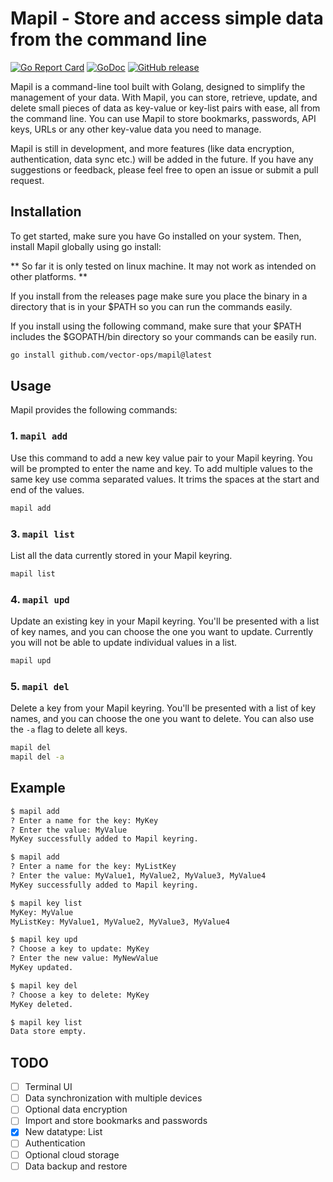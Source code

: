 # Mapil - Store and access simple data from the command line

[![Go Report Card](https://goreportcard.com/badge/github.com/vector-ops/mapil)](https://goreportcard.com/report/github.com/vector-ops/mapil)
[![GoDoc](https://godoc.org/github.com/vector-ops/mapil?status.svg)](https://pkg.go.dev/github.com/vector-ops/mapil)
[![GitHub release](https://img.shields.io/github/v/release/vector-ops/mapil)](<(https://img.shields.io/github/v/release/vector-ops/mapil)>)

Mapil is a command-line tool built with Golang, designed to simplify the management of your data. With Mapil, you can store, retrieve, update, and delete small pieces of data as key-value or key-list pairs with ease, all from the command line. You can use Mapil to store bookmarks, passwords, API keys, URLs or any other key-value data you need to manage.

Mapil is still in development, and more features (like data encryption, authentication, data sync etc.) will be added in the future. If you have any suggestions or feedback, please feel free to open an issue or submit a pull request.

## Installation

To get started, make sure you have Go installed on your system. Then, install Mapil globally using go install:

** So far it is only tested on linux machine. It may not work as intended on other platforms. **

If you install from the releases page make sure you place the binary in a directory that is in your $PATH so you can run the commands easily.

If you install using the following command, make sure that your $PATH includes the $GOPATH/bin directory so your commands can be easily run.

```bash
go install github.com/vector-ops/mapil@latest
```

## Usage

Mapil provides the following commands:

### 1. `mapil add`

Use this command to add a new key value pair to your Mapil keyring. You will be prompted to enter the name and key.
To add multiple values to the same key use comma separated values.
It trims the spaces at the start and end of the values.

```bash
mapil add
```

### 3. `mapil list`

List all the data currently stored in your Mapil keyring.

```bash
mapil list
```

### 4. `mapil upd`

Update an existing key in your Mapil keyring. You'll be presented with a list of key names, and you can choose the one you want to update.
Currently you will not be able to update individual values in a list.

```bash
mapil upd
```

### 5. `mapil del`

Delete a key from your Mapil keyring. You'll be presented with a list of key names, and you can choose the one you want to delete. You can also use the `-a` flag to delete all keys.

```bash
mapil del
mapil del -a
```

## Example

```bash
$ mapil add
? Enter a name for the key: MyKey
? Enter the value: MyValue
MyKey successfully added to Mapil keyring.

$ mapil add
? Enter a name for the key: MyListKey
? Enter the value: MyValue1, MyValue2, MyValue3, MyValue4
MyKey successfully added to Mapil keyring.

$ mapil key list
MyKey: MyValue
MyListKey: MyValue1, MyValue2, MyValue3, MyValue4

$ mapil key upd
? Choose a key to update: MyKey
? Enter the new value: MyNewValue
MyKey updated.

$ mapil key del
? Choose a key to delete: MyKey
MyKey deleted.

$ mapil key list
Data store empty.
```

## TODO

-   [ ] Terminal UI
-   [ ] Data synchronization with multiple devices
-   [ ] Optional data encryption
-   [ ] Import and store bookmarks and passwords
-   [x] New datatype: List
-   [ ] Authentication
-   [ ] Optional cloud storage
-   [ ] Data backup and restore
